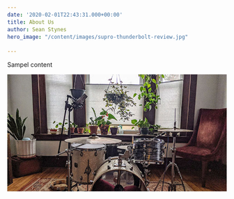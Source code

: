 ```yaml
---
date: '2020-02-01T22:43:31.000+00:00'
title: About Us
author: Sean Stynes
hero_image: "/content/images/supro-thunderbolt-review.jpg"

---
```

Sampel content

![Purple Orange Studios](/content/images/post-2.jpg)